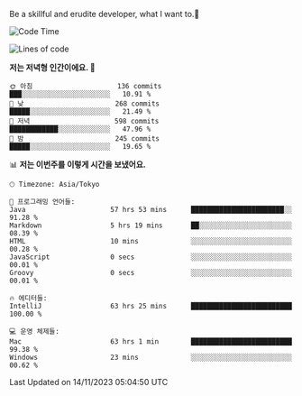 Be a skillful and erudite developer, what I want to.👶

<!--START_SECTION:waka-->
![Code Time](http://img.shields.io/badge/Code%20Time-162%20hrs%207%20mins-blue)

![Lines of code](https://img.shields.io/badge/%EC%A0%80%EB%8A%94%20%EC%97%AC%ED%83%9C%EA%B9%8C%EC%A7%80%20-727.4%20thousand%20%EC%A4%84%EC%9D%98%20%EC%BD%94%EB%93%9C%EB%A5%BC%20%EC%9E%91%EC%84%B1%ED%96%88%EC%96%B4%EC%9A%94.-blue)

**저는 저녁형 인간이에요. 🦉** 

```text
🌞 아침                     136 commits         ███░░░░░░░░░░░░░░░░░░░░░░   10.91 % 
🌆 낮　                     268 commits         █████░░░░░░░░░░░░░░░░░░░░   21.49 % 
🌃 저녁                     598 commits         ████████████░░░░░░░░░░░░░   47.96 % 
🌙 밤　                     245 commits         █████░░░░░░░░░░░░░░░░░░░░   19.65 % 
```


📊 **저는 이번주를 이렇게 시간을 보냈어요.** 

```text
🕑︎ Timezone: Asia/Tokyo

💬 프로그래밍 언어들: 
Java                     57 hrs 53 mins      ███████████████████████░░   91.28 % 
Markdown                 5 hrs 19 mins       ██░░░░░░░░░░░░░░░░░░░░░░░   08.39 % 
HTML                     10 mins             ░░░░░░░░░░░░░░░░░░░░░░░░░   00.28 % 
JavaScript               0 secs              ░░░░░░░░░░░░░░░░░░░░░░░░░   00.01 % 
Groovy                   0 secs              ░░░░░░░░░░░░░░░░░░░░░░░░░   00.01 % 

🔥 에디터들: 
IntelliJ                 63 hrs 25 mins      █████████████████████████   100.00 % 

💻 운영 체제들: 
Mac                      63 hrs 1 min        █████████████████████████   99.38 % 
Windows                  23 mins             ░░░░░░░░░░░░░░░░░░░░░░░░░   00.62 % 
```


 Last Updated on 14/11/2023 05:04:50 UTC
<!--END_SECTION:waka-->

